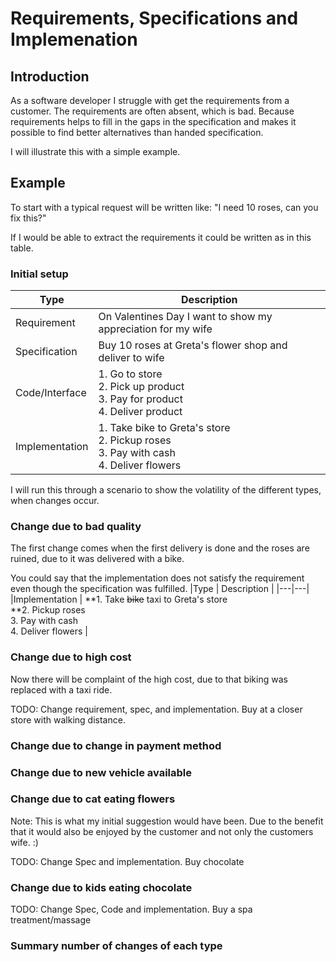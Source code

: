 # Requirements, Specifications and Implemenation

## Introduction
As a software developer I struggle with get the requirements from a customer. The requirements are often absent, which is bad. Because requirements helps to fill in the gaps in the specification and makes it possible to find better alternatives than handed specification.

I will illustrate this with a simple example. 

## Example

To start with a typical request will be written like: "I need 10 roses, can you fix this?" 

If I would be able to extract the requirements it could be written as in this table.


### Initial setup 
|Type   | Description                                                  |
|---|---|
|Requirement | On Valentines Day I want to show my appreciation for my wife |
|Specification   |  Buy 10 roses at Greta's flower shop and deliver to wife  |
|Code/Interface  | 1. Go to store<br />2. Pick up product<br />3. Pay for product<br />4. Deliver product |
|Implementation | 1. Take bike to Greta's store<br />2. Pickup roses<br />3. Pay with cash<br />4. Deliver flowers |

I will run this through a scenario to show the volatility of the different types, when changes occur.

### Change due to bad quality

The first change comes when the first delivery is done and the roses are ruined, due to it was delivered with a bike.

You could say that the implementation does not satisfy the requirement even though the specification was fulfilled.
|Type   | Description                                                  |
|---|---|
|Implementation | **1. Take ~~bike~~ taxi to Greta's store<br />**2. Pickup roses<br />3. Pay with cash<br />4. Deliver flowers |

### Change due to high cost

Now there will be complaint of the high cost, due to that biking was replaced with a taxi ride.

TODO: Change requirement, spec, and implementation. Buy at a closer store with walking distance.



### Change due to change in payment method



### Change due to new vehicle available





### Change due to cat eating flowers

Note: This is what my initial suggestion would have been. Due to the benefit that it would also be enjoyed by the customer and not only the customers wife. :)

TODO: Change Spec and implementation. Buy chocolate

### Change due to kids eating chocolate



TODO: Change Spec, Code and implementation. Buy a spa treatment/massage

### Summary number of changes of each type

